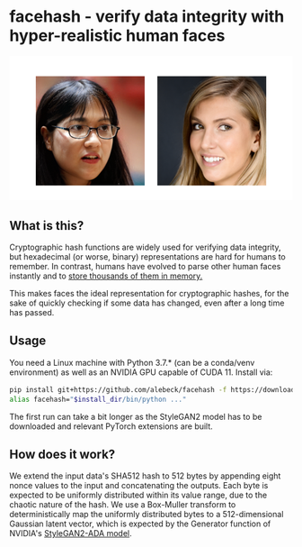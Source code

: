 # facehash - verify data integrity with hyper-realistic human faces

![](teaser_dark.png)

## What is this?

Cryptographic hash functions are widely used for verifying data integrity, but hexadecimal (or worse, binary) representations are hard for humans to remember. In contrast, humans have evolved to parse other human faces instantly and to [store thousands of them in memory.](https://www.science.org/content/article/average-person-can-recognize-5000-faces#:~:text=To%20qualify%20as%20%22knowing%22%20a,of%20the%20Royal%20Society%20B%20.)

This makes faces the ideal representation for cryptographic hashes, for the sake of quickly checking if some data has changed, even after a long time has passed.

## Usage

You need a Linux machine with Python 3.7.* (can be a conda/venv environment) as well as an NVIDIA GPU capable of CUDA 11. Install via:

```bash
pip install git+https://github.com/alebeck/facehash -f https://download.pytorch.org/whl/torch_stable.html
alias facehash="$install_dir/bin/python ..."
```



The first run can take a bit longer as the StyleGAN2 model has to be downloaded and relevant PyTorch extensions are built.

## How does it work?

We extend the input data's SHA512 hash to 512 bytes by appending eight nonce values to the input and concatenating the outputs. Each byte is expected to be uniformly distributed within its value range, due to the chaotic nature of the hash. We use a Box-Muller transform to deterministically map the uniformly distributed bytes to a 512-dimensional Gaussian latent vector, which is expected by the Generator function of NVIDIA's [StyleGAN2-ADA model](https://github.com/NVlabs/stylegan2-ada-pytorch).